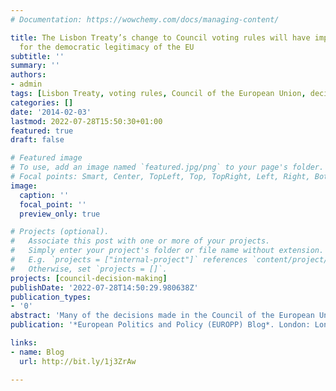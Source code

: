 ```yaml
---
# Documentation: https://wowchemy.com/docs/managing-content/

title: The Lisbon Treaty’s change to Council voting rules will have important implications
  for the democratic legitimacy of the EU
subtitle: ''
summary: ''
authors:
- admin
tags: [Lisbon Treaty, voting rules, Council of the European Union, decision-making, qualified majority voting, democratic legitimacy]
categories: []
date: '2014-02-03'
lastmod: 2022-07-28T15:50:30+01:00
featured: true
draft: false

# Featured image
# To use, add an image named `featured.jpg/png` to your page's folder.
# Focal points: Smart, Center, TopLeft, Top, TopRight, Left, Right, BottomLeft, Bottom, BottomRight.
image:
  caption: ''
  focal_point: ''
  preview_only: true

# Projects (optional).
#   Associate this post with one or more of your projects.
#   Simply enter your project's folder or file name without extension.
#   E.g. `projects = ["internal-project"]` references `content/project/deep-learning/index.md`.
#   Otherwise, set `projects = []`.
projects: [council-decision-making]
publishDate: '2022-07-28T14:50:29.980638Z'
publication_types:
- '0'
abstract: 'Many of the decisions made in the Council of the European Union are based on qualified majority voting, in which EU legislation can be passed if a certain threshold of support is met among member states. Frank Häge assesses the potential implications of the changes to qualified majority voting rules under the Lisbon Treaty, which came into force in November 2014. He notes that while the precise impact of the changes remains to be seen, they will have important ramifications for the overall legitimacy of the EU’s legislative process.'
publication: '*European Politics and Policy (EUROPP) Blog*. London: London School of Economics (available at http://bit.ly/1j3ZrAw)'

links: 
- name: Blog
  url: http://bit.ly/1j3ZrAw

---
```

